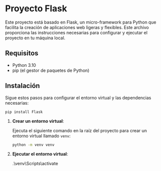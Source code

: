 # Proyecto Flask

Este proyecto está basado en Flask, un micro-framework para Python que facilita la creación de aplicaciones web ligeras y flexibles. Este archivo proporciona las instrucciones necesarias para configurar y ejecutar el proyecto en tu máquina local.

## Requisitos

- Python 3.10
- pip (el gestor de paquetes de Python)

## Instalación

Sigue estos pasos para configurar el entorno virtual y las dependencias necesarias:
    
    pip install Flask


1. **Crear un entorno virtual**:
   
   Ejecuta el siguiente comando en la raíz del proyecto para crear un entorno virtual llamado `venv`:

   ```bash
   python -m venv venv


2. **Ejecutar el entorno virtual**:

    .\venv\Scripts\activate

